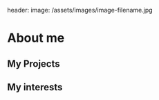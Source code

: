 header:
  image: /assets/images/image-filename.jpg

<h1 id="page-title" class="page__title">About me</h1>

## My Projects
## My interests